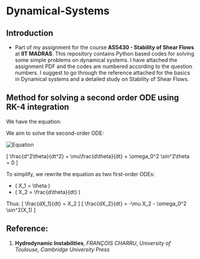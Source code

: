 # Dynamical-Systems 
## Introduction
- Part of my assignment for the course **AS5430 - Stability of Shear Flows** at **IIT MADRAS**. 
This repository contains Python based codes for solving some simple problems on dynamical systems. I have attached the assignment PDF and the codes are numbered according to the question numbers. I suggest to go through the reference attached for the basics in Dynamical systems and a detailed study on Stability of Shear Flows.

## Method for solving a second order ODE using RK-4 integration
We have the equation:

We aim to solve the second-order ODE:

![Equation](https://latex.codecogs.com/svg.image?&space;)


\[
\frac{d^2\theta}{dt^2} + \mu\frac{d\theta}{dt} + \omega_0^2 \sin^2\theta = 0
\]

To simplify, we rewrite the equation as two first-order ODEs:

- \( X_1 = \theta \)
- \( X_2 = \frac{d\theta}{dt} \)

Thus:
\[
\frac{dX_1}{dt} = X_2
\]
\[
\frac{dX_2}{dt} = -\mu X_2 - \omega_0^2 \sin^2(X_1)
\]


## Reference:
1) **Hydrodynamic Instabilities**, *FRANÇOIS CHARRU*, *University of Toulouse*, *Cambridge University Press*
